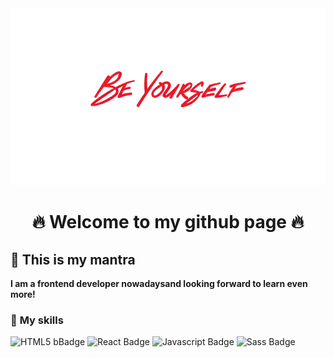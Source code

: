 <div style="text-align:center"><img src="./img/be_yourself-removebg-preview.png"></div>

<h1 style="text-align:center; font-weight:bold">🔥 Welcome to my github page 🔥</h1>

## 🎉 This is my **mantra**
**I am a frontend developer nowadaysand looking forward to learn even more!**

### 🚀 **My skills**
![HTML5 bBadge](https://img.shields.io/badge/HTML5-E34F26?style=for-the-badge&logo=html5&logoColor=white
)
![React Badge](https://img.shields.io/badge/React-20232A?style=for-the-badge&logo=react&logoColor=61DAFB
)
![Javascript Badge](https://img.shields.io/badge/JavaScript-F7DF1E?style=for-the-badge&logo=javascript&logoColor=black
)
![Sass Badge](https://img.shields.io/badge/Sass-CC6699?style=for-the-badge&logo=sass&logoColor=white
)
